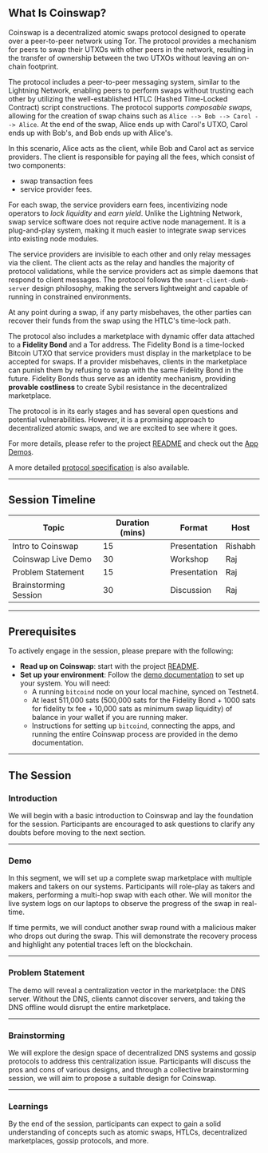 ## What Is Coinswap?

Coinswap is a decentralized atomic swaps protocol designed to operate over a peer-to-peer network using Tor. The protocol provides a mechanism for peers to swap their UTXOs with other peers in the network, resulting in the transfer of ownership between the two UTXOs without leaving an on-chain footprint.

The protocol includes a peer-to-peer messaging system, similar to the Lightning Network, enabling peers to perform swaps without trusting each other by utilizing the well-established HTLC (Hashed Time-Locked Contract) script constructions. The protocol supports *composable swaps*, allowing for the creation of swap chains such as `Alice --> Bob --> Carol --> Alice`. At the end of the swap, Alice ends up with Carol's UTXO, Carol ends up with Bob's, and Bob ends up with Alice's. 

In this scenario, Alice acts as the client, while Bob and Carol act as service providers. The client is responsible for paying all the fees, which consist of two components: 
- swap transaction fees 
- service provider fees. 

For each swap, the service providers earn fees, incentivizing node operators to *lock liquidity* and *earn yield*. Unlike the Lightning Network, swap service software does not require active node management. It is a plug-and-play system, making it much easier to integrate swap services into existing node modules.

The service providers are invisible to each other and only relay messages via the client. The client acts as the relay and handles the majority of protocol validations, while the service providers act as simple daemons that respond to client messages. The protocol follows the `smart-client-dumb-server` design philosophy, making the servers lightweight and capable of running in constrained environments. 

At any point during a swap, if any party misbehaves, the other parties can recover their funds from the swap using the HTLC's time-lock path.

The protocol also includes a marketplace with dynamic offer data attached to a **Fidelity Bond** and a Tor address. The Fidelity Bond is a time-locked Bitcoin UTXO that service providers must display in the marketplace to be accepted for swaps. If a provider misbehaves, clients in the marketplace can punish them by refusing to swap with the same Fidelity Bond in the future. Fidelity Bonds thus serve as an identity mechanism, providing **provable costliness** to create Sybil resistance in the decentralized marketplace.

The protocol is in its early stages and has several open questions and potential vulnerabilities. However, it is a promising approach to decentralized atomic swaps, and we are excited to see where it goes.

For more details, please refer to the project [README](../README.md) and check out the [App Demos](./). 

A more detailed [protocol specification](https://github.com/citadel-tech/Coinswap-Protocol-Specification) is also available.

---

## Session Timeline

| **Topic**             | **Duration (mins)** | **Format**      | **Host**  |
|------------------------|---------------------|-----------------|-----------|
| Intro to Coinswap      | 15                  | Presentation    | Rishabh   |
| Coinswap Live Demo     | 30                  | Workshop        | Raj       |
| Problem Statement      | 15                  | Presentation    | Raj       |
| Brainstorming Session  | 30                  | Discussion      | Raj       |

---

## Prerequisites

To actively engage in the session, please prepare with the following:

- **Read up on Coinswap**: start with the project [README](../../README.md). 
- **Set up your environment**: Follow the [demo documentation](./demo.md) to set up your system. You will need:
  - A running `bitcoind` node on your local machine, synced on Testnet4.
  - At least 511,000 sats (500,000 sats for the Fidelity Bond + 1000 sats for fidelity tx fee + 10,000 sats as minimum swap liquidity) of balance in your wallet if you are running maker.
  - Instructions for setting up `bitcoind`, connecting the apps, and running the entire Coinswap process are provided in the demo documentation.

---

## The Session

### **Introduction**
We will begin with a basic introduction to Coinswap and lay the foundation for the session. Participants are encouraged to ask questions to clarify any doubts before moving to the next section.

---

### **Demo**
In this segment, we will set up a complete swap marketplace with multiple makers and takers on our systems. Participants will role-play as takers and makers, performing a multi-hop swap with each other. We will monitor the live system logs on our laptops to observe the progress of the swap in real-time.

If time permits, we will conduct another swap round with a malicious maker who drops out during the swap. This will demonstrate the recovery process and highlight any potential traces left on the blockchain.

---

### **Problem Statement**
The demo will reveal a centralization vector in the marketplace: the DNS server. Without the DNS, clients cannot discover servers, and taking the DNS offline would disrupt the entire marketplace.

---

### **Brainstorming**
We will explore the design space of decentralized DNS systems and gossip protocols to address this centralization issue. Participants will discuss the pros and cons of various designs, and through a collective brainstorming session, we will aim to propose a suitable design for Coinswap.

---

### **Learnings**
By the end of the session, participants can expect to gain a solid understanding of concepts such as atomic swaps, HTLCs, decentralized marketplaces, gossip protocols, and more.